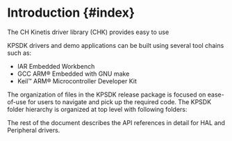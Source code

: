 ﻿Introduction   {#index}
=========================

The CH Kinetis driver library (CHK) provides easy to use 

KPSDK drivers and demo applications can be built using several tool chains such as:

 - IAR Embedded Workbench
 - GCC ARM® Embedded with GNU make
 - Keil™ ARM® Microcontroller Developer Kit 



The organization of files in the KPSDK release package is focused on ease-of-use 
for users to navigate and pick up the required code. The KPSDK folder hierarchy 
is organized at top level with following folders:


The rest of the document describes the API references in detail for HAL and Peripheral drivers.
